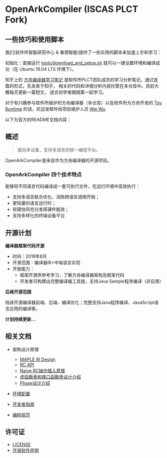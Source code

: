 ﻿# OpenArkCompiler (ISCAS PLCT Fork)

## 一些技巧和使用脚本

我们(软件所智能研究中心 & 重德智能)提供了一些实用的脚本来加速上手和学习：

初始化：直接运行 [tools/download_and_setup.sh](tools/download_and_setup.sh)
就可以一键设置环境和编译成功（在 Ubuntu 16.04 LTS 环境下）。

知乎上的 [方舟编译器学习笔记](https://zhuanlan.zhihu.com/openarkcompiler)
是软件所PLCT团队成员的学习分析笔记，通过连载的形式，先发表于知乎，
相关的代码和详细分析内容托管在本仓库中。目前大概每天更新一篇短文，
适合初学者跟随着一起学习。

对于有兴趣参与软件所维护的方舟编译器（本仓库）以及软件所为方舟开发的
[Toy Runtime](https://github.com/isrc-cas/pacific)
的话，欢迎发邮件给项目维护人员 [Wei Wu](mailto:w@droid.ac.cn)

以下为官方的README文档内容：

## 概述

> 面向多设备、支持多语言的统一编程平台。

OpenArkCompiler是来自华为方舟编译器的开源项目。

### OpenArkCompiler 四个技术特点 ###

能够将不同语言代码编译成一套可执行文件，在运行环境中高效执行：
- 支持多语言联合优化、消除跨语言调用开销；
- 更轻量的语言运行时；
- 软硬协同充分发挥硬件能效；
- 支持多样化的终端设备平台

## 开源计划

**编译器框架代码开源**
- 时间：2019年8月 
- 开源范围：编译器IR+中端语言实现
- 开放能力：
   - 框架开源供参考学习，了解方舟编译器架构及框架代码
   - 开发者可构建出完整编译器工具链，支持Java Sample程序编译（非应用）

**后续开源范围**

陆续开源编译器前端、后端、编译优化；完整支持Java程序编译、JavaScript语言应用的编译等。

**计划持续更新...**

## 相关文档

- 架构设计原理
   - [MAPLE IR Design](doc/MapleIRDesign.md)
   - [RC API](doc/RC_API.md)
   - [Naive RC操作插入原理](doc/Naive_RC_Insertion_Description.md)
   - [虚函数表和接口函数表设计介绍](doc/Vtable_Itable_Description.md)
   - [Phase设计介绍](doc/Compiler_Phase_Description.md)

- [环境配置](doc/Development_Preparation.md)

- [开发者指南](doc/Developer_Guide.md)

- [编程规范](doc/Programming_Specifications.md)



## 许可证
- [LICENSE](license/LICENSE)
- [开源软件声明](license/Third_Party_Open_Source_Software_Notice.md)


